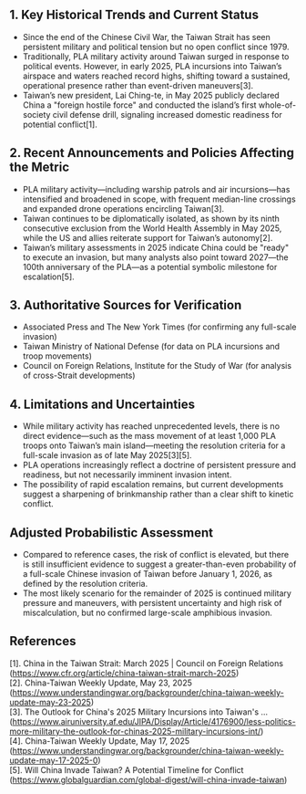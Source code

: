 ## 1. Key Historical Trends and Current Status

- Since the end of the Chinese Civil War, the Taiwan Strait has seen persistent military and political tension but no open conflict since 1979.
- Traditionally, PLA military activity around Taiwan surged in response to political events. However, in early 2025, PLA incursions into Taiwan’s airspace and waters reached record highs, shifting toward a sustained, operational presence rather than event-driven maneuvers[3].
- Taiwan’s new president, Lai Ching-te, in May 2025 publicly declared China a "foreign hostile force" and conducted the island’s first whole-of-society civil defense drill, signaling increased domestic readiness for potential conflict[1].

## 2. Recent Announcements and Policies Affecting the Metric

- PLA military activity—including warship patrols and air incursions—has intensified and broadened in scope, with frequent median-line crossings and expanded drone operations encircling Taiwan[3].
- Taiwan continues to be diplomatically isolated, as shown by its ninth consecutive exclusion from the World Health Assembly in May 2025, while the US and allies reiterate support for Taiwan’s autonomy[2].
- Taiwan’s military assessments in 2025 indicate China could be "ready" to execute an invasion, but many analysts also point toward 2027—the 100th anniversary of the PLA—as a potential symbolic milestone for escalation[5].

## 3. Authoritative Sources for Verification

- Associated Press and The New York Times (for confirming any full-scale invasion)
- Taiwan Ministry of National Defense (for data on PLA incursions and troop movements)
- Council on Foreign Relations, Institute for the Study of War (for analysis of cross-Strait developments)

## 4. Limitations and Uncertainties

- While military activity has reached unprecedented levels, there is no direct evidence—such as the mass movement of at least 1,000 PLA troops onto Taiwan’s main island—meeting the resolution criteria for a full-scale invasion as of late May 2025[3][5].
- PLA operations increasingly reflect a doctrine of persistent pressure and readiness, but not necessarily imminent invasion intent.
- The possibility of rapid escalation remains, but current developments suggest a sharpening of brinkmanship rather than a clear shift to kinetic conflict.

## Adjusted Probabilistic Assessment

- Compared to reference cases, the risk of conflict is elevated, but there is still insufficient evidence to suggest a greater-than-even probability of a full-scale Chinese invasion of Taiwan before January 1, 2026, as defined by the resolution criteria.
- The most likely scenario for the remainder of 2025 is continued military pressure and maneuvers, with persistent uncertainty and high risk of miscalculation, but no confirmed large-scale amphibious invasion.

## References

[1]. China in the Taiwan Strait: March 2025 | Council on Foreign Relations (https://www.cfr.org/article/china-taiwan-strait-march-2025)  
[2]. China-Taiwan Weekly Update, May 23, 2025 (https://www.understandingwar.org/backgrounder/china-taiwan-weekly-update-may-23-2025)  
[3]. The Outlook for China's 2025 Military Incursions into Taiwan's ... (https://www.airuniversity.af.edu/JIPA/Display/Article/4176900/less-politics-more-military-the-outlook-for-chinas-2025-military-incursions-int/)  
[4]. China-Taiwan Weekly Update, May 17, 2025 (https://www.understandingwar.org/backgrounder/china-taiwan-weekly-update-may-17-2025-0)  
[5]. Will China Invade Taiwan? A Potential Timeline for Conflict (https://www.globalguardian.com/global-digest/will-china-invade-taiwan)